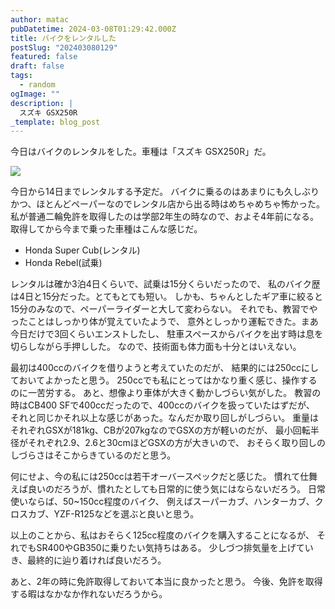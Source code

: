 ```yaml
---
author: matac
pubDatetime: 2024-03-08T01:29:42.000Z
title: バイクをレンタルした
postSlug: "202403080129"
featured: false
draft: false
tags:
  - random
ogImage: ""
description: |
  スズキ GSX250R
_template: blog_post
---
```


今日はバイクのレンタルをした。車種は「スズキ GSX250R」だ。

![](/img/gsx250r.jpg)

今日から14日までレンタルする予定だ。
バイクに乗るのはあまりにも久しぶりかつ、ほとんどペーパーなのでレンタル店から出る時はめちゃめちゃ怖かった。
私が普通二輪免許を取得したのは学部2年生の時なので、およそ4年前になる。
取得してから今まで乗った車種はこんな感じだ。

- Honda Super Cub(レンタル)
- Honda Rebel(試乗)

レンタルは確か3泊4日くらいで、試乗は15分くらいだったので、
私のバイク歴は4日と15分だった。とてもとても短い。
しかも、ちゃんとしたギア車に絞ると15分のみなので、ペーパーライダーと大して変わらない。
それでも、教習でやったことはしっかり体が覚えていたようで、
意外としっかり運転できた。まあ今日だけで3回くらいエンストしたし、
駐車スペースからバイクを出す時は息を切らしながら手押しした。
なので、技術面も体力面も十分とはいえない。

最初は400ccのバイクを借りようと考えていたのだが、
結果的には250ccにしておいてよかったと思う。
250ccでも私にとってはかなり重く感じ、操作するのに一苦労する。
あと、想像より車体が大きく動かしづらい気がした。
教習の時はCB400 SFで400ccだったので、400ccのバイクを扱っていたはずだが、
それと同じかそれ以上な感じがあった。なんだか取り回しがしづらい。
重量はそれぞれGSXが181kg、CBが207kgなのでGSXの方が軽いのだが、
最小回転半径がそれぞれ2.9、2.6と30cmほどGSXの方が大きいので、
おそらく取り回しのしづらさはそこからきているのだと思う。

何にせよ、今の私には250ccは若干オーバースペックだと感じた。
慣れて仕舞えば良いのだろうが、慣れたとしても日常的に使う気にはならないだろう。
日常使いならば、50~150cc程度のバイク、
例えばスーパーカブ、ハンターカブ、クロスカブ、YZF-R125などを選ぶと良いと思う。

以上のことから、私はおそらく125cc程度のバイクを購入することになるが、
それでもSR400やGB350に乗りたい気持ちはある。
少しづつ排気量を上げていき、最終的に辿り着ければ良いだろう。

あと、2年の時に免許取得しておいて本当に良かったと思う。
今後、免許を取得する暇はなかなか作れないだろうから。
